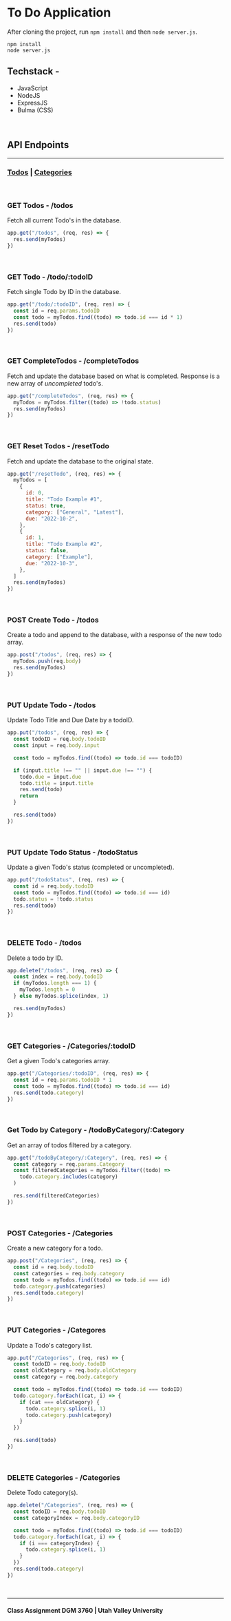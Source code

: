 # **To Do Application**

After cloning the project, run `npm install` and then `node server.js`.
<br/>

```console
npm install
node server.js
```

## **Techstack** -

- JavaScript
- NodeJS
- ExpressJS
- Bulma (CSS)

<br/>

## **API Endpoints**

---

### [Todos](#get-todos---todos) | [Categories](#get-categories---categoriestodoid)

<br/>

### **GET Todos** - /todos

Fetch all current Todo's in the database.

```javascript
app.get("/todos", (req, res) => {
  res.send(myTodos)
})
```

<br/>

### **GET Todo** - /todo/:todoID

Fetch single Todo by ID in the database.

```javascript
app.get("/todo/:todoID", (req, res) => {
  const id = req.params.todoID
  const todo = myTodos.find((todo) => todo.id === id * 1)
  res.send(todo)
})
```

<br/>

### **GET CompleteTodos** - /completeTodos

Fetch and update the database based on what is completed. Response is a new array of _uncompleted_ todo's.

```javascript
app.get("/completeTodos", (req, res) => {
  myTodos = myTodos.filter((todo) => !todo.status)
  res.send(myTodos)
})
```

<br/>

### **GET Reset Todos** - /resetTodo

Fetch and update the database to the original state.

```javascript
app.get("/resetTodo", (req, res) => {
  myTodos = [
    {
      id: 0,
      title: "Todo Example #1",
      status: true,
      category: ["General", "Latest"],
      due: "2022-10-2",
    },
    {
      id: 1,
      title: "Todo Example #2",
      status: false,
      category: ["Example"],
      due: "2022-10-3",
    },
  ]
  res.send(myTodos)
})
```

<br/>

### **POST Create Todo** - /todos

Create a todo and append to the database, with a response of the new todo array.

```javascript
app.post("/todos", (req, res) => {
  myTodos.push(req.body)
  res.send(myTodos)
})
```

<br/>

### **PUT Update Todo** - /todos

Update Todo Title and Due Date by a todoID.

```javascript
app.put("/todos", (req, res) => {
  const todoID = req.body.todoID
  const input = req.body.input

  const todo = myTodos.find((todo) => todo.id === todoID)

  if (input.title !== "" || input.due !== "") {
    todo.due = input.due
    todo.title = input.title
    res.send(todo)
    return
  }

  res.send(todo)
})
```

<br/>

### **PUT Update Todo Status** - /todoStatus

Update a given Todo's status (completed or uncompleted).

```javascript
app.put("/todoStatus", (req, res) => {
  const id = req.body.todoID
  const todo = myTodos.find((todo) => todo.id === id)
  todo.status = !todo.status
  res.send(todo)
})
```

<br/>

### **DELETE Todo** - /todos

Delete a todo by ID.

```javascript
app.delete("/todos", (req, res) => {
  const index = req.body.todoID
  if (myTodos.length === 1) {
    myTodos.length = 0
  } else myTodos.splice(index, 1)

  res.send(myTodos)
})
```

<br>

### **GET Categories** - /Categories/:todoID

Get a given Todo's categories array.

```javascript
app.get("/Categories/:todoID", (req, res) => {
  const id = req.params.todoID * 1
  const todo = myTodos.find((todo) => todo.id === id)
  res.send(todo.category)
})
```

<br/>

### **Get Todo by Category** - /todoByCategory/:Category

Get an array of todos filtered by a category.

```javascript
app.get("/todoByCategory/:Category", (req, res) => {
  const category = req.params.Category
  const filteredCategories = myTodos.filter((todo) =>
    todo.category.includes(category)
  )

  res.send(filteredCategories)
})
```

<br/>

### **POST Categories** - /Categories

Create a new category for a todo.

```javascript
app.post("/Categories", (req, res) => {
  const id = req.body.todoID
  const categories = req.body.category
  const todo = myTodos.find((todo) => todo.id === id)
  todo.category.push(categories)
  res.send(todo.category)
})
```

<br/>

### **PUT Categories** - /Categores

Update a Todo's category list.

```javascript
app.put("/Categories", (req, res) => {
  const todoID = req.body.todoID
  const oldCategory = req.body.oldCategory
  const category = req.body.category

  const todo = myTodos.find((todo) => todo.id === todoID)
  todo.category.forEach((cat, i) => {
    if (cat === oldCategory) {
      todo.category.splice(i, 1)
      todo.category.push(category)
    }
  })

  res.send(todo)
})
```

<br/>

### **DELETE Categories** - /Categories

Delete Todo category(s).

```javascript
app.delete("/Categories", (req, res) => {
  const todoID = req.body.todoID
  const categoryIndex = req.body.categoryID

  const todo = myTodos.find((todo) => todo.id === todoID)
  todo.category.forEach((cat, i) => {
    if (i === categoryIndex) {
      todo.category.splice(i, 1)
    }
  })
  res.send(todo.category)
})
```

<br/>

---

#### Class Assignment DGM 3760 | Utah Valley University

